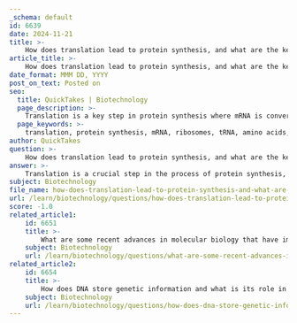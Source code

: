 ```yaml
---
_schema: default
id: 6639
date: 2024-11-21
title: >-
    How does translation lead to protein synthesis, and what are the key components involved?
article_title: >-
    How does translation lead to protein synthesis, and what are the key components involved?
date_format: MMM DD, YYYY
post_on_text: Posted on
seo:
  title: QuickTakes | Biotechnology
  page_description: >-
    Translation is a key step in protein synthesis where mRNA is converted into a sequence of amino acids. Key components include mRNA, ribosomes, tRNA, amino acids, and translation factors, involving steps like initiation, elongation, and termination.
  page_keywords: >-
    translation, protein synthesis, mRNA, ribosomes, tRNA, amino acids, translation factors, initiation, elongation, termination, ribosome recycling
author: QuickTakes
question: >-
    How does translation lead to protein synthesis, and what are the key components involved?
answer: >-
    Translation is a crucial step in the process of protein synthesis, where the genetic information encoded in messenger RNA (mRNA) is translated into a specific sequence of amino acids, ultimately forming a functional protein. This process occurs in the cytoplasm and involves several key components and steps.\n\n### Key Components of Translation\n\n1. **Messenger RNA (mRNA)**: This is the RNA molecule that carries the genetic code from DNA. It is transcribed from the DNA template and serves as the template for translation.\n\n2. **Ribosomes**: These are the molecular machines that facilitate the translation process. Ribosomes consist of ribosomal RNA (rRNA) and proteins, and they can be found in two forms: 70S in prokaryotes and 80S in eukaryotes. Ribosomes read the mRNA sequence in the 5' to 3' direction.\n\n3. **Transfer RNA (tRNA)**: tRNA molecules are responsible for bringing the appropriate amino acids to the ribosome. Each tRNA has an anticodon that is complementary to the mRNA codon, ensuring that the correct amino acid is added to the growing polypeptide chain.\n\n4. **Amino Acids**: These are the building blocks of proteins. There are 20 different amino acids that can be combined in various sequences to form proteins.\n\n5. **Translation Factors**: These are proteins that assist in various stages of translation, including initiation, elongation, and termination. They help in the assembly of the ribosome, the binding of tRNA, and the release of the completed polypeptide.\n\n### Steps of Translation\n\n1. **Initiation**: The process begins with the assembly of the ribosome at the start codon (AUG) on the mRNA. The small ribosomal subunit binds to the mRNA, and the initiator tRNA carrying methionine (or N-formyl methionine in prokaryotes) binds to the start codon. The large ribosomal subunit then joins to form the complete ribosome.\n\n2. **Elongation**: During elongation, the ribosome moves along the mRNA, reading the codons. Each codon specifies an amino acid, and the corresponding tRNA brings the appropriate amino acid to the ribosome. Peptide bonds form between the amino acids, linking them together to form a polypeptide chain. This process continues as the ribosome translocates along the mRNA, adding amino acids to the chain.\n\n3. **Termination**: Translation continues until a stop codon (UAA, UAG, or UGA) is reached. Release factors bind to the ribosome, prompting the release of the newly synthesized polypeptide chain from the tRNA. The ribosomal subunits then dissociate, completing the translation process.\n\n4. **Ribosome Recycling**: After termination, the ribosome components are recycled for future rounds of translation.\n\n### Summary\n\nIn summary, translation is the process by which the information encoded in mRNA is converted into a specific sequence of amino acids, resulting in protein synthesis. The key components involved in this process include mRNA, ribosomes, tRNA, amino acids, and various translation factors. The process consists of initiation, elongation, termination, and recycling, ensuring that proteins are synthesized accurately and efficiently.
subject: Biotechnology
file_name: how-does-translation-lead-to-protein-synthesis-and-what-are-the-key-components-involved.md
url: /learn/biotechnology/questions/how-does-translation-lead-to-protein-synthesis-and-what-are-the-key-components-involved
score: -1.0
related_article1:
    id: 6651
    title: >-
        What are some recent advances in molecular biology that have impacted our understanding of genetics?
    subject: Biotechnology
    url: /learn/biotechnology/questions/what-are-some-recent-advances-in-molecular-biology-that-have-impacted-our-understanding-of-genetics
related_article2:
    id: 6654
    title: >-
        How does DNA store genetic information and what is its role in cell division?
    subject: Biotechnology
    url: /learn/biotechnology/questions/how-does-dna-store-genetic-information-and-what-is-its-role-in-cell-division
---
```


&nbsp;